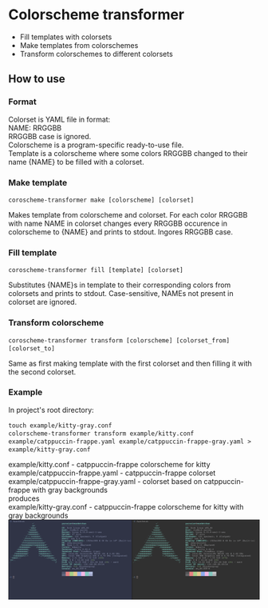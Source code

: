 # Colorscheme transformer
- Fill templates with colorsets
- Make templates from colorschemes
- Transform colorschemes to different colorsets

## How to use
### Format
Colorset is YAML file in format:  
NAME: RRGGBB  
RRGGBB case is ignored.  
Colorscheme is a program-specific ready-to-use file.  
Template is a colorscheme where some colors RRGGBB changed to their name {NAME} to be filled with a colorset.  
### Make template
```console
coroscheme-transformer make [colorscheme] [colorset]
```
Makes template from colorscheme and colorset.
For each color RRGGBB with name NAME in colorset changes every RRGGBB occurence in colorscheme to {NAME} and prints to stdout. Ingores RRGGBB case.
### Fill template
```console
coroscheme-transformer fill [template] [colorset]
```
Substitutes {NAME}s in template to their corresponding colors from colorsets and prints to stdout. Case-sensitive, NAMEs not present in colorset are ignored.
### Transform colorscheme

```console
coroscheme-transformer transform [colorscheme] [colorset_from] [colorset_to]
```
Same as first making template with the first colorset and then filling it with the second colorset.
### Example
In project's root directory:
```console
touch example/kitty-gray.conf
colorscheme-transformer transform example/kitty.conf example/catppuccin-frappe.yaml example/catppuccin-frappe-gray.yaml > example/kitty-gray.conf
```
example/kitty.conf - catppuccin-frappe colorscheme for kitty  
example/catppuccin-frappe.yaml - catppuccin-frappe colorset  
example/catppuccin-frappe-gray.yaml - colorset based on catppuccin-frappe with gray backgrounds  
produces  
example/kitty-gray.conf - catppuccin-frappe colorscheme for kitty with gray backgrounds  
<img title="Result" alt="Result" src="example/result.png">
